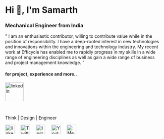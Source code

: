 <p>&nbsp;</p>
<p>&nbsp;</p>
<h1 align="left">Hi 👋, I'm Samarth</h1>
<h3 align="left">Mechanical Engineer from India </h3>
<p align="left">
" I am an enthusiastic contributor, willing to contribute value while in the position of responsibility. I have a deep-rooted interest in new technologies and innovations within the engineering and technology industry. My recent work at Efficycle has enabled me to rapidly progress in my skills in a wide range of engineering disciplines as well as gain a wide range of business and project management knowledge. "
</p>
<h4 align="left"> for project, experience and more..</h4>
<p align="left"> <a href="https://sites.google.com/view/samarthpatil" target="blank"><img align="center" src="https://cdn-icons-png.flaticon.com/512/2774/2774523.png" alt="linkedin" height="60" width="60" /></a> &nbsp; &nbsp;
</p>
<p>&nbsp;</p>


Think | Design | Engineer
<p align="left">
<a href="https://linkedin.com/in/samarthcreate" target="blank"><img align="center" src="https://cdn-icons-png.flaticon.com/512/2111/2111532.png" alt="linkedin" height="30" width="30" /></a> &nbsp; &nbsp;
<a href="https://twitter.com/mesamarthpatil" target="blank"><img align="center" src="https://cdn-icons-png.flaticon.com/512/2111/2111738.png" alt="Twitter" height="30" width="30" /></a> &nbsp; &nbsp;
<a href="https://instagram.com/samarthink.me" target="blank"><img align="center" src="https://cdn-icons-png.flaticon.com/512/2111/2111491.png" alt="Instagram" height="30" width="30" /></a> &nbsp; &nbsp;
<a href="https://www.youtube.com/c/@samarthink" target="blank"><img align="center" src="https://cdn-icons-png.flaticon.com/512/2111/2111795.png" alt="Youtube" height="30" width="30" /></a> &nbsp; &nbsp;
<a href="https://medium.com/@samarthink" target="blank"><img align="center" src="https://cdn-icons-png.flaticon.com/512/5968/5968885.png" alt="Medium" height="30" width="30" /></a>
</p>
